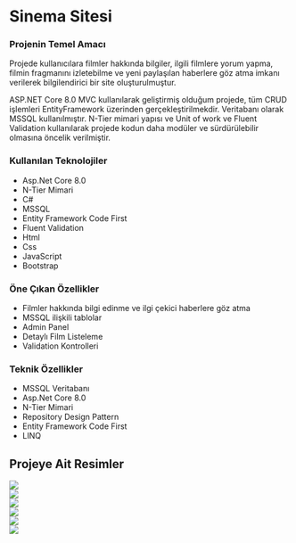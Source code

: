 <div>
  <h1> Sinema Sitesi</h1>
  <h3> Projenin Temel Amacı</h3>
  <p> Projede kullanıcılara filmler hakkında bilgiler, ilgili filmlere yorum yapma, filmin fragmanını izletebilme ve yeni paylaşılan haberlere göz atma imkanı verilerek bilgilendirici bir site oluşturulmuştur.</p>
  <p>ASP.NET Core 8.0 MVC kullanılarak geliştirmiş olduğum projede, tüm CRUD işlemleri EntityFramework üzerinden gerçekleştirilmekdir. Veritabanı olarak MSSQL kullanılmıştır. N-Tier mimari yapısı ve Unit of work ve Fluent Validation kullanılarak projede kodun daha modüler ve sürdürülebilir olmasına öncelik verilmiştir.</p>
  <h3> Kullanılan Teknolojiler</h3>
  <ul>
    <li>Asp.Net Core 8.0</li>
    <li>N-Tier Mimari</li>
    <li>C#</li>
    <li>MSSQL</li>
    <li>Entity Framework Code First</li>
    <li>Fluent Validation</li>
    <li>Html</li>
    <li>Css</li>
    <li>JavaScript</li>
    <li>Bootstrap</li>
  </ul>
  <h3> Öne Çıkan Özellikler</h3>
  <ul>
    <li>Filmler hakkında bilgi edinme ve ilgi çekici haberlere göz atma</li>
    <li>MSSQL ilişkili tablolar</li>
    <li>Admin Panel</li>
    <li>Detaylı Film Listeleme</li>
    <li>Validation Kontrolleri</li>
  </ul>
  <h3> Teknik Özellikler</h3>
  <ul>
    <li>MSSQL Veritabanı</li>
    <li>Asp.Net Core 8.0</li>
    <li>N-Tier Mimari</li>
    <li>Repository Design Pattern</li>
    <li>Entity Framework Code First</li>
    <li>LINQ</li>
  </ul>
  <div>
    <h2> Projeye Ait Resimler</h2>
    <img src="/ProjectScreenShots/localhost_7147_Home_Index.png" />
    <br/>
    <img src="/ProjectScreenShots/localhost_7147_AboutUs_Index.png" />
    <br/>
    <img src="/ProjectScreenShots/localhost_7147_News_Index.png" />
    <br/>
    <img src="/ProjectScreenShots/localhost_7147_UserProfile_Index.png" />
    <br/>
    <img src="/ProjectScreenShots/localhost_7147_Movies_CategoryWithMovies_7.png" />
    <br/>
    <img src="/ProjectScreenShots/Ekran görüntüsü 2025-03-01 215853.png" />
  </div>
</div>
